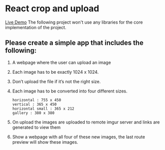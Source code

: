 # React crop and upload
[Live Demo](https://competent-goldberg-0a10f6.netlify.com) 
The following project won't use any libraries for the core implementation of the project.
## Please create a simple app that includes the following:

1. A webpage where the user can upload an image
2. Each image has to be exactly 1024 x 1024.
3. Don’t upload the file if it’s not the right size.
4. Each image has to be converted into four different sizes.

   ```
   horizontal : 755 x 450
   vertical : 365 x 450
   horizontal small : 365 x 212
   gallery : 380 x 380
   ```

5. On upload the images are uploaded to remote imgur server and links are generated to view them
6. Show a webpage with all four of these new images, the last route preview will show these images.
